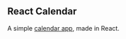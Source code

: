 ## React Calendar

A simple [calendar app](https://aklemen-calendar.herokuapp.com/), made in React.

